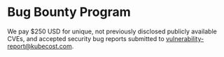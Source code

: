 # Bug Bounty Program

We pay $250 USD for unique, not previously disclosed publicly available CVEs, and accepted security bug reports submitted to [vulnerability-report@kubecost.com](mailto:vulnerability-report@kubecost.com).
